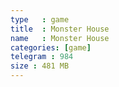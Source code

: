 ```yaml
---
type   : game
title  : Monster House
name   : Monster House
categories: [game]
telegram : 984
size : 481 MB
---
```




